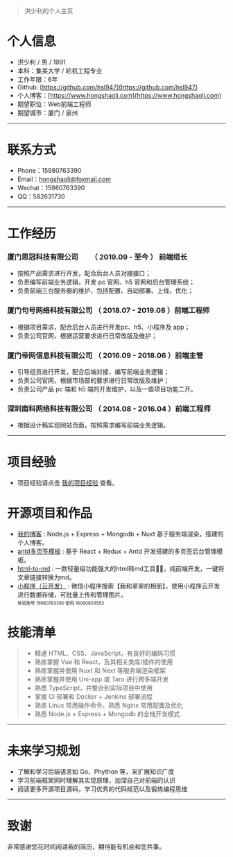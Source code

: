 
> 洪少利的个人主页

# 个人信息

 - 洪少利 / 男 / 1991
 - 本科：集美大学 / 轮机工程专业
 - 工作年限：6年
 - Github: [https://github.com/hsl947](https://github.com/hsl947)
 - 个人博客：[https://www.hongshaoli.com](https://www.hongshaoli.com)
 - 期望职位：Web前端工程师
 - 期望城市：厦门 / 泉州

---

# 联系方式

- Phone：15980763390
- Email：[hongshaoli@foxmail.com](mailto:hongshaoli@foxmail.com)
- Wechat：15980763390
- QQ：582631730

---

# 工作经历


### 厦门思冠科技有限公司 &#x3000;&#x3000;（ 2019.09 - 至今 ） 前端组长

- 按照产品需求进行开发，配合后台人员对接接口；
- 负责编写前端业务逻辑，开发 pc 官网、h5 官网和后台管理系统；
- 负责前端三台服务器的维护，包括配置、自动部署、上线、优化；

### 厦门句号网络科技有限公司 （ 2018.07 - 2019.08 ）前端工程师

 - 根据项目需求，配合后台人员进行开发pc、h5、小程序及 app；
 - 负责公司官网，根据运营要求进行日常改版及维护；

### 厦门帝网信息科技有限公司 （ 2016.09 - 2018.06 ）前端主管

 - 引导组员进行开发，配合后端对接，编写前端业务逻辑；
 - 负责公司官网，根据市场部的要求进行日常改版及维护；
 - 负责公司产品 pc 端和 h5 端的开发维护，以及一些项目功能二开。

### 深圳南科网络科技有限公司 （ 2014.08 - 2016.04 ）前端工程师

 - 根据设计稿实现网站页面，按照需求编写前端业务逻辑。


---

# 项目经验

 - 项目经验请点击 [我的项目经验](https://www.hongshaoli.com/project) 查看。

# 开源项目和作品

 - [我的博客](https://www.hongshaoli.com) : Node.js + Express + Mongodb + Nuxt 基于服务端渲染，搭建的个人博客。
 - [antd多页签模板](https://www.hongshaoli.com/antd-admin) : 基于 React + Redux + Antd 开发搭建的多页签后台管理模板。
 - [html-to-md](https://www.helloworld.net/html2md) : 一款轻量级功能强大的html转md工具💪🏻，纯前端开发，一键将文章链接转换为md。
 - [小程序（云开发）](#) : 微信小程序搜索【我和翠翠的相册】，使用小程序云开发进行数据存储，可批量上传和管理图片。
    <br /> <font size="1">体验账号 15980763390 密码 18060803553</font>

# 技能清单

> - 精通 HTML、CSS、JavaScript，有良好的编码习惯
> - 熟练掌握 Vue 和 React，及其相关类库/插件的使用
> - 熟练掌握并使用 Nuxt 和 Next 等服务端渲染框架
> - 熟练掌握并使用 Uni-app 或 Taro 进行跨多端开发
> - 熟悉 TypeScript，并整合到实际项目中使用
> - 掌握 CI 部署和 Docker + Jenkins 部署流程
> - 熟练 Linux 常用操作命令，熟悉 Nginx 常用配置及优化
> - 熟悉 Node.js + Express + Mongodb  的全栈开发模式

---

# 未来学习规划

- 了解和学习后端语言如 Go、Phython 等，来扩展知识广度
- 学习前端框架同时理解其实现原理，加深自己对前端的认识
- 阅读更多开源项目源码，学习优秀的代码规范以及锻炼编程思维


---

# 致谢
非常感谢您花时间阅读我的简历，期待能有机会和您共事。
